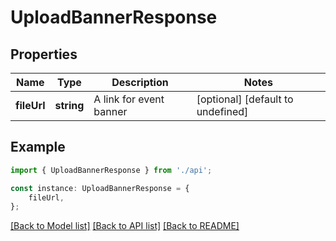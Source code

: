 # UploadBannerResponse


## Properties

Name | Type | Description | Notes
------------ | ------------- | ------------- | -------------
**fileUrl** | **string** | A link for event banner | [optional] [default to undefined]

## Example

```typescript
import { UploadBannerResponse } from './api';

const instance: UploadBannerResponse = {
    fileUrl,
};
```

[[Back to Model list]](../README.md#documentation-for-models) [[Back to API list]](../README.md#documentation-for-api-endpoints) [[Back to README]](../README.md)
